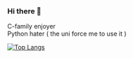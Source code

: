 ### Hi there 👋

C-family enjoyer <br>
Python hater ( the uni force me to use it )

[![Top Langs](https://github-readme-stats.vercel.app/api/top-langs/?username=mistrzegiptu&theme=transparent&layout=compact)](https://github.com/anuraghazra/github-readme-stats)

<!--
**mistrzegiptu/mistrzegiptu** is a ✨ _special_ ✨ repository because its `README.md` (this file) appears on your GitHub profile.

Here are some ideas to get you started:

- 🔭 I’m currently working on ...
- 🌱 I’m currently learning ...
- 👯 I’m looking to collaborate on ...
- 🤔 I’m looking for help with ...
- 💬 Ask me about ...
- 📫 How to reach me: ...
- 😄 Pronouns: ...
- ⚡ Fun fact: ...
-->
